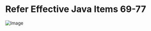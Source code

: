 

# Refer Effective Java Items 69-77

![Image](https://www.codejava.net/images/articles/javacore/exception/stacktrace/exception_chaining_rule.png)
